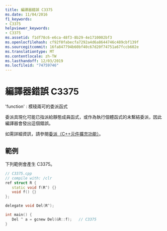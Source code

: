 ```yaml
---
title: 編譯器錯誤 C3375
ms.date: 11/04/2016
f1_keywords:
- C3375
helpviewer_keywords:
- C3375
ms.assetid: f1df78c6-e6ca-48f3-8b29-4e1710002bf3
ms.openlocfilehash: cf92f0fabecfa7292a4d6a8644746c489cbf139f
ms.sourcegitcommit: 16fa847794b60bf40c67d20f74751a67fccb602e
ms.translationtype: MT
ms.contentlocale: zh-TW
ms.lasthandoff: 12/03/2019
ms.locfileid: "74759746"
---
```

# <a name="compiler-error-c3375"></a>編譯器錯誤 C3375

'function' : 模稜兩可的委派函式

委派具現化可能已指派給靜態成員函式，或作為執行個體函式的未繫結委派，因此編譯器會發出這個錯誤。

如需詳細資訊，請參閱[委派（C++元件擴充功能）](../../extensions/delegate-cpp-component-extensions.md)。

## <a name="example"></a>範例

下列範例會產生 C3375。

```cpp
// C3375.cpp
// compile with: /clr
ref struct R {
   static void f(R^) {}
   void f() {}
};

delegate void Del(R^);

int main() {
   Del ^ a = gcnew Del(&R::f);   // C3375
}
```
